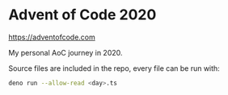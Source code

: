 # Advent of Code 2020

https://adventofcode.com

My personal AoC journey in 2020.

Source files are included in the repo, every file can be run with:

```bash
deno run --allow-read <day>.ts
```
